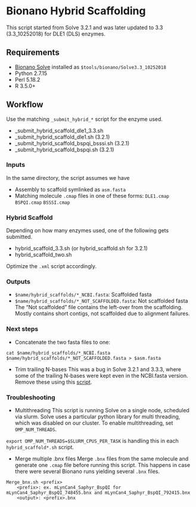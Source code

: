 # Bionano Hybrid Scaffolding
This script started from Solve 3.2.1 and was later updated to 3.3 (3.3_10252018) for DLE1 (DLS) enzymes.

## Requirements
* [Bionano Solve](https://bionanogenomics.com/support/software-downloads/) installed as `$tools/bionano/Solve3.3_10252018`
* Python 2.7.15
* Perl 5.18.2
* R 3.5.0+

## Workflow
Use the matching `_submit_hybrid_*` script for the enzyme used.
* _submit_hybrid_scaffold_dle1_3.3.sh <name>
* _submit_hybrid_scaffold_dle1.sh <name> (3.2.1)
* _submit_hybrid_scaffold_bspqi_bsssi.sh <name> (3.2.1)
* _submit_hybrid_scaffold_bspqi.sh <name> (3.2.1)

### Inputs
In the same directory, the script assumes we have
* Assembly to scaffold symlinked as `asm.fasta`
* Matching molecule `.cmap` files in one of these forms: `DLE1.cmap` `BSPQI.cmap` `BSSSI.cmap`

### Hybrid Scaffold
Depending on how many enzymes used, one of the following gets submitted.

* hybrid_scaffold_3.3.sh (or hybrid_scaffold.sh for 3.2.1)
* hybrid_scaffold_two.sh

Optimize the `.xml` script accordingly.

### Outputs
* `$name/hybrid_scaffolds/*_NCBI.fasta`: Scaffolded fasta
* `$name/hybrid_scaffolds/*_NOT_SCAFFOLDED.fasta`: Not scaffolded fasta
The “Not scaffolded” file contains the left-over from the scaffolding. Mostly contains short contigs, not scaffolded due to alignment failures.

### Next steps
* Concatenate the two fasta files to one:
```
cat $name/hybrid_scaffolds/*_NCBI.fasta $name/hybrid_scaffolds/*_NOT_SCAFFOLDED.fasta > $asm.fasta
```

* Trim trailing N-bases
This was a bug in Solve 3.2.1 and 3.3.3, where some of the trailing N-bases were kept even in the NCBI.fasta version.
Remove these using this [script](https://github.com/VGP/vgp-assembly/tree/master/pipeline/bionano/trimNs).


### Troubleshooting

* Multithreading
This script is running Solve on a single node, scheduled via slurm.
Solve uses a particular python library for multi threading, which was disabled on our cluster.
To enable multithreading, set `OMP_NUM_THREADS`.

`export OMP_NUM_THREADS=$SLURM_CPUS_PER_TASK` is handling this in each `hybrid_scaffold*.sh` script.

* Merge multiple .bnx files
Merge `.bnx` files from the same molecule and generate one `.cmap` file before running this script. This happens in case there were several Bionano runs yielding several `.bnx` files.
```
Merge_bnx.sh <prefix>
    <prefix>: ex. mLynCan4_Saphyr_BspQI for mLynCan4_Saphyr_BspQI_748455.bnx and mLynCan4_Saphyr_BspQI_792415.bnx
    <output>: <prefix>.bnx
```
